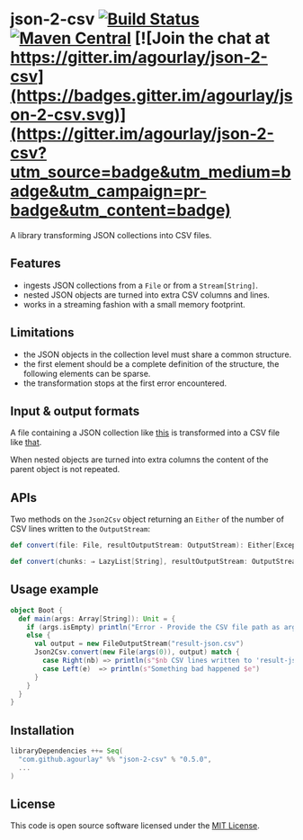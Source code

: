json-2-csv [![Build Status](https://travis-ci.org/agourlay/json-2-csv.svg?branch=master)](https://travis-ci.org/agourlay/json-2-csv) [![Maven Central](https://maven-badges.herokuapp.com/maven-central/com.github.agourlay/json-2-csv_2.13/badge.svg)](https://maven-badges.herokuapp.com/maven-central/com.github.agourlay/json-2-csv_2.13) [![Join the chat at https://gitter.im/agourlay/json-2-csv](https://badges.gitter.im/agourlay/json-2-csv.svg)](https://gitter.im/agourlay/json-2-csv?utm_source=badge&utm_medium=badge&utm_campaign=pr-badge&utm_content=badge)
=========

A library transforming JSON collections into CSV files.

## Features

- ingests JSON collections from a `File` or from a `Stream[String]`.
- nested JSON objects are turned into extra CSV columns and lines.
- works in a streaming fashion with a small memory footprint.

## Limitations

- the JSON objects in the collection level must share a common structure.
- the first element should be a complete definition of the structure, the following elements can be sparse.
- the transformation stops at the first error encountered.

## Input & output formats

A file containing a JSON collection like [this](https://github.com/agourlay/json-2-csv/blob/master/src/test/resources/test.json) is transformed into a CSV file like [that](https://github.com/agourlay/json-2-csv/blob/master/src/test/resources/test-json.csv).

When nested objects are turned into extra columns the content of the parent object is not repeated.

## APIs

Two methods on the `Json2Csv` object returning an `Either` of the number of CSV lines written to the `OutputStream`:

```scala
def convert(file: File, resultOutputStream: OutputStream): Either[Exception, Long]

def convert(chunks: ⇒ LazyList[String], resultOutputStream: OutputStream): Either[Exception, Long]
```

## Usage example

```scala
object Boot {
  def main(args: Array[String]): Unit = {
    if (args.isEmpty) println("Error - Provide the CSV file path as argument ")
    else {
      val output = new FileOutputStream("result-json.csv")
      Json2Csv.convert(new File(args(0)), output) match {
        case Right(nb) => println(s"$nb CSV lines written to 'result-json.csv'")
        case Left(e)  => println(s"Something bad happened $e")
      }
    }
  }
}
```

## Installation

``` scala
libraryDependencies ++= Seq(
  "com.github.agourlay" %% "json-2-csv" % "0.5.0",
  ...
)
```

## License

This code is open source software licensed under the [MIT License]("http://opensource.org/licenses/MIT").